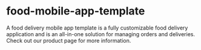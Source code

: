 # food-mobile-app-template
A food delivery mobile app template is a fully customizable food delivery application and is an all-in-one solution for managing orders and deliveries. Check out our product page for more information.
